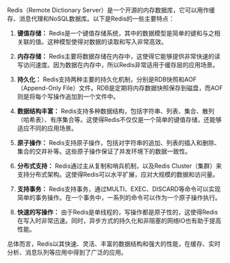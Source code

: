 Redis（Remote Dictionary Server）是一个开源的内存数据库，它可以用作缓存、消息代理和NoSQL数据库。以下是Redis的一些主要特点：

1. **键值存储：** Redis是一个键值存储系统，其中的数据模型是简单的键和与之相关联的值。这种模型使得对数据的读取和写入非常高效。
    
2. **内存存储：** Redis主要将数据存储在内存中，这使得它能够提供非常快速的读写访问速度。因为数据在内存中，所以Redis非常适用于缓存层的应用场景。
    
3. **持久化：** Redis支持两种主要的持久化机制，分别是RDB快照和AOF（Append-Only File）文件。RDB是定期将内存数据快照保存到磁盘，而AOF则是将每个写操作追加到一个文件中。
    
4. **数据结构丰富：** Redis支持多种数据结构，包括字符串、列表、集合、散列（哈希表）、有序集合等。这使得Redis不仅仅是一个简单的键值存储，还能够适应不同的应用场景。
    
5. **原子操作：** Redis支持原子操作，包括对字符串的追加、列表的插入和删除、集合的交并补等。这些原子操作保证了并发环境下的数据一致性。
    
6. **分布式支持：** Redis通过主从复制和哨兵机制，以及Redis Cluster（集群）来支持分布式架构。这使得Redis可以水平扩展，应对大规模的数据和访问量。
    
7. **支持事务：** Redis支持事务，通过MULTI、EXEC、DISCARD等命令可以实现简单的事务操作。在一个事务中，一系列的命令可以作为一个原子操作执行。
    
8. **快速的写操作：** 由于Redis是单线程的，写操作都是原子性的，这使得Redis在写入时非常迅速。同时，异步方式的持久化和非阻塞的网络IO也有助于提高性能。
    

总体而言，Redis以其快速、灵活、丰富的数据结构和强大的性能，在缓存、实时分析、消息队列等应用中得到了广泛的应用。
